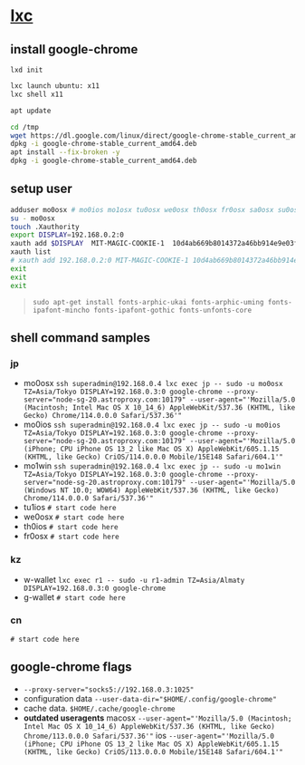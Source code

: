 # [lxc](https://ubuntu.com/server/docs/containers-lxd) 
## install google-chrome
```lxd init```

```sh
lxc launch ubuntu: x11
lxc shell x11
```
```sh
apt update

cd /tmp
wget https://dl.google.com/linux/direct/google-chrome-stable_current_amd64.deb
dpkg -i google-chrome-stable_current_amd64.deb
apt install --fix-broken -y
dpkg -i google-chrome-stable_current_amd64.deb
```
## setup user
```sh
adduser mo0osx # mo0ios mo1osx tu0osx we0osx th0osx fr0osx sa0osx su0osx && passwd <-reverse<—>username->
su - mo0osx
touch .Xauthority
export DISPLAY=192.168.0.2:0
xauth add $DISPLAY  MIT-MAGIC-COOKIE-1  10d4ab669b8014372a46bb914e9e03fe
xauth list
# xauth add 192.168.0.2:0 MIT-MAGIC-COOKIE-1 10d4ab669b8014372a46bb914e9e03fe
exit
exit
exit
```
>```sudo apt-get install fonts-arphic-ukai fonts-arphic-uming fonts-ipafont-mincho fonts-ipafont-gothic fonts-unfonts-core```
## shell command samples
### jp
- mo0osx ```ssh superadmin@192.168.0.4 lxc exec jp -- sudo -u mo0osx TZ=Asia/Tokyo DISPLAY=192.168.0.3:0 google-chrome --proxy-server="node-sg-20.astroproxy.com:10179" --user-agent="'Mozilla/5.0 (Macintosh; Intel Mac OS X 10_14_6) AppleWebKit/537.36 (KHTML, like Gecko) Chrome/114.0.0.0 Safari/537.36'"```
- mo0ios ```ssh superadmin@192.168.0.4 lxc exec jp -- sudo -u mo0ios TZ=Asia/Tokyo DISPLAY=192.168.0.3:0 google-chrome --proxy-server="node-sg-20.astroproxy.com:10179" --user-agent="'Mozilla/5.0 (iPhone; CPU iPhone OS 13_2 like Mac OS X) AppleWebKit/605.1.15 (KHTML, like Gecko) CriOS/114.0.0.0 Mobile/15E148 Safari/604.1'"```
- mo1win ```ssh superadmin@192.168.0.4 lxc exec jp -- sudo -u mo1win TZ=Asia/Tokyo DISPLAY=192.168.0.3:0 google-chrome --proxy-server="node-sg-20.astroproxy.com:10179" --user-agent="'Mozilla/5.0 (Windows NT 10.0; WOW64) AppleWebKit/537.36 (KHTML, like Gecko) Chrome/114.0.0.0 Safari/537.36'"```
- tu1ios ```# start code here```
- we0osx ```# start code here```
- th0ios ```# start code here```
- fr0osx ```# start code here```
### kz
- w-wallet ```lxc exec r1 -- sudo -u r1-admin TZ=Asia/Almaty DISPLAY=192.168.0.3:0 google-chrome```
- g-wallet ```# start code here```
### cn
```# start code here```

## google-chrome flags
- ```--proxy-server="socks5://192.168.0.3:1025"```
- configuration data ```--user-data-dir="$HOME/.config/google-chrome"```
- cache data. ```$HOME/.cache/google-chrome```
- **outdated useragents** macosx ```--user-agent="'Mozilla/5.0 (Macintosh; Intel Mac OS X 10_14_6) AppleWebKit/537.36 (KHTML, like Gecko) Chrome/113.0.0.0 Safari/537.36'"``` ios ```--user-agent="'Mozilla/5.0 (iPhone; CPU iPhone OS 13_2 like Mac OS X) AppleWebKit/605.1.15 (KHTML, like Gecko) CriOS/113.0.0.0 Mobile/15E148 Safari/604.1'"```
